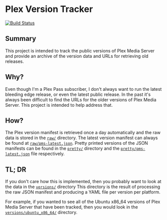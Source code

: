 # Plex Version Tracker

[![Build Status](https://travis-ci.org/claytononeill/plex-versions.svg?branch=master)](https://travis-ci.org/claytononeill/plex-versions)


## Summary
This project is intended to track the public versions of Plex Media Server and
provide an archive of the version data and URLs for retrieving old releases.

## Why?

Even though I'm a Plex Pass subscriber, I don't always want to run the latest
bleeding edge release, or even the latest public release.  In the past it's
always been difficult to find the URLs for the older versions of Plex Media
Server.  This project is intended to help address that.

## How?
The Plex version manifest is retrieved once a day automatically and the raw
data is stored in the
[`raw/`](https://github.com/claytononeill/plex-versions/tree/master/raw)
directory.  The latest version manifest can always be found at
[`raw/pms-latest.json`](https://github.com/claytononeill/plex-versions/blob/master/raw/pms-latest.json).
Pretty printed versions of the JSON manifests can be found in the
[`pretty/`](https://github.com/claytononeill/plex-versions/tree/master/pretty)
directory and the
[`pretty/pms-latest.json`](https://github.com/claytononeill/plex-versions/blob/master/pretty/pms-latest.json)
file respectively.

## TL; DR
If you don't care how this is implemented, then you probably want to look at
the data in the
[`versions/`](https://github.com/claytononeill/plex-versions/tree/master/versions)
directory  This directory is the result of processing the raw JSON manifest and
producing a YAML file per version per platform.  

For example, if you wanted to see all of the Ubuntu x86_64 versions of Plex
Media Server that have been tracked, then you would look in the
[`versions/ubuntu_x86_64/`](https://github.com/claytononeill/plex-versions/tree/master/versions/ubuntu_x86_64)
directory.



